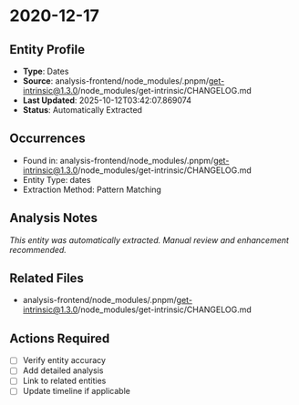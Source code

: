# 2020-12-17

## Entity Profile
- **Type**: Dates
- **Source**: analysis-frontend/node_modules/.pnpm/get-intrinsic@1.3.0/node_modules/get-intrinsic/CHANGELOG.md
- **Last Updated**: 2025-10-12T03:42:07.869074
- **Status**: Automatically Extracted

## Occurrences
- Found in: analysis-frontend/node_modules/.pnpm/get-intrinsic@1.3.0/node_modules/get-intrinsic/CHANGELOG.md
- Entity Type: dates
- Extraction Method: Pattern Matching

## Analysis Notes
*This entity was automatically extracted. Manual review and enhancement recommended.*

## Related Files
- analysis-frontend/node_modules/.pnpm/get-intrinsic@1.3.0/node_modules/get-intrinsic/CHANGELOG.md

## Actions Required
- [ ] Verify entity accuracy
- [ ] Add detailed analysis
- [ ] Link to related entities
- [ ] Update timeline if applicable
